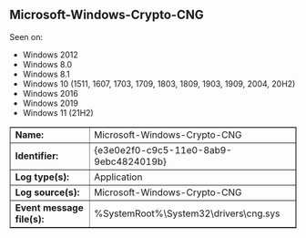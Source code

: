 ## Microsoft-Windows-Crypto-CNG

Seen on:
* Windows 2012
* Windows 8.0
* Windows 8.1
* Windows 10 (1511, 1607, 1703, 1709, 1803, 1809, 1903, 1909, 2004, 20H2)
* Windows 2016
* Windows 2019
* Windows 11 (21H2)

<table border="1" class="docutils">
  <tbody>
    <tr>
      <td><b>Name:</b></td>
      <td>Microsoft-Windows-Crypto-CNG</td>
    </tr>
    <tr>
      <td><b>Identifier:</b></td>
      <td>{e3e0e2f0-c9c5-11e0-8ab9-9ebc4824019b}</td>
    </tr>
    <tr>
      <td><b>Log type(s):</b></td>
      <td>Application</td>
    </tr>
    <tr>
      <td><b>Log source(s):</b></td>
      <td>Microsoft-Windows-Crypto-CNG</td>
    </tr>
    <tr>
      <td><b>Event message file(s):</b></td>
      <td>%SystemRoot%\System32\drivers\cng.sys</td>
    </tr>
  </tbody>
</table>

&nbsp;

